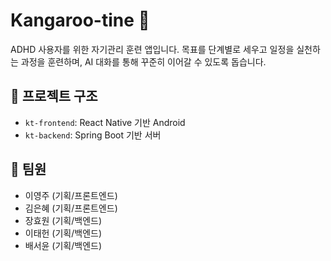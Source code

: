 # Kangaroo-tine 🦘

ADHD 사용자를 위한 자기관리 훈련 앱입니다.
목표를 단계별로 세우고 일정을 실천하는 과정을 훈련하며,
AI 대화를 통해 꾸준히 이어갈 수 있도록 돕습니다.

## 📂 프로젝트 구조
- `kt-frontend`: React Native 기반 Android
- `kt-backend`: Spring Boot 기반 서버

## 👥 팀원
- 이영주 (기획/프론트엔드)
- 김은혜 (기획/프론트엔드)
- 장효원 (기획/백엔드)
- 이태헌 (기획/백엔드)
- 배서윤 (기획/백엔드)  
